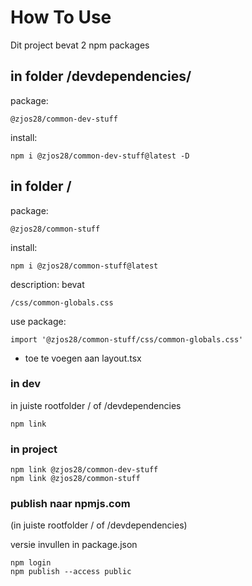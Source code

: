 # How To Use

Dit project bevat 2 npm packages

## in folder /devdependencies/

package:

    @zjos28/common-dev-stuff

install:

    npm i @zjos28/common-dev-stuff@latest -D

## in folder /

package:

    @zjos28/common-stuff

install:

    npm i @zjos28/common-stuff@latest

description: bevat

    /css/common-globals.css

use package:

    import '@zjos28/common-stuff/css/common-globals.css'

- toe te voegen aan layout.tsx

### in dev

in juiste rootfolder / of /devdependencies

    npm link

### in project

    npm link @zjos28/common-dev-stuff
    npm link @zjos28/common-stuff

### publish naar npmjs.com

(in juiste rootfolder / of /devdependencies)

versie invullen in package.json

    npm login
    npm publish --access public
